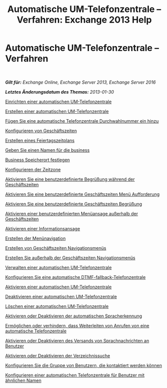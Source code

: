 ﻿---
title: 'Automatische UM-Telefonzentrale – Verfahren: Exchange 2013 Help'
TOCTitle: Automatische UM-Telefonzentrale – Verfahren
ms:assetid: 9e59d68f-e11a-49b0-ac6b-88061761fd45
ms:mtpsurl: https://technet.microsoft.com/de-de/library/JJ822155(v=EXCHG.150)
ms:contentKeyID: 50554866
ms.date: 04/24/2018
mtps_version: v=EXCHG.150
ms.translationtype: HT
---

# Automatische UM-Telefonzentrale – Verfahren

 

_**Gilt für:** Exchange Online, Exchange Server 2013, Exchange Server 2016_

_**Letztes Änderungsdatum des Themas:** 2013-01-30_

[Einrichten einer automatischen UM-Telefonzentrale](https://technet.microsoft.com/de-de/library/JJ673508(v=EXCHG.150))

[Erstellen einer automatischen UM-Telefonzentrale](https://technet.microsoft.com/de-de/library/Aa998875(v=EXCHG.150))

[Fügen Sie eine automatische Telefonzentrale Durchwahlnummer ein hinzu](https://technet.microsoft.com/de-de/library/Bb232200(v=EXCHG.150))

[Konfigurieren von Geschäftszeiten](https://technet.microsoft.com/de-de/library/Bb232133(v=EXCHG.150))

[Erstellen eines Feiertagszeitplans](https://technet.microsoft.com/de-de/library/Bb266921(v=EXCHG.150))

[Geben Sie einen Namen für die business](enter-a-business-name-exchange-2013-help.md)

[Business Speicherort festlegen](https://technet.microsoft.com/de-de/library/Ee423540(v=EXCHG.150))

[Konfigurieren der Zeitzone](https://technet.microsoft.com/de-de/library/Aa997162(v=EXCHG.150))

[Aktivieren Sie eine benutzerdefinierte Begrüßung während der Geschäftszeiten](https://technet.microsoft.com/de-de/library/Bb232152(v=EXCHG.150))

[Aktivieren Sie eine benutzerdefinierte Geschäftszeiten Menü Aufforderung](https://technet.microsoft.com/de-de/library/Bb232116(v=EXCHG.150))

[Aktivieren Sie eine benutzerdefinierte Geschäftszeiten Begrüßung](https://technet.microsoft.com/de-de/library/Bb232183(v=EXCHG.150))

[Aktivieren einer benutzerdefinierten Menüansage außerhalb der Geschäftszeiten](enable-a-customized-non-business-hours-menu-prompt-exchange-2013-help.md)

[Aktivieren einer Informationsansage](enable-an-informational-announcement-exchange-2013-help.md)

[Erstellen der Menünavigation](https://technet.microsoft.com/de-de/library/JJ938013(v=EXCHG.150))

[Erstellen von Geschäftszeiten Navigationsmenüs](https://technet.microsoft.com/de-de/library/Bb232203(v=EXCHG.150))

[Erstellen Sie außerhalb der Geschäftszeiten Navigationsmenüs](create-non-business-hours-navigation-menus-exchange-2013-help.md)

[Verwalten einer automatischen UM-Telefonzentrale](manage-a-um-auto-attendant-exchange-2013-help.md)

[Konfigurieren Sie eine automatische DTMF-fallback-Telefonzentrale](configure-a-dtmf-fallback-auto-attendant-exchange-2013-help.md)

[Aktivieren einer automatischen UM-Telefonzentrale](enable-a-um-auto-attendant-exchange-2013-help.md)

[Deaktivieren einer automatischen UM-Telefonzentrale](disable-a-um-auto-attendant-exchange-2013-help.md)

[Löschen einer automatischen UM-Telefonzentrale](https://technet.microsoft.com/de-de/library/Bb123780(v=EXCHG.150))

[Aktivieren oder Deaktivieren der automatischen Spracherkennung](https://technet.microsoft.com/de-de/library/Bb232128(v=EXCHG.150))

[Ermöglichen oder verhindern, dass Weiterleiten von Anrufen von eine automatische Telefonzentrale](https://technet.microsoft.com/de-de/library/Ee423558(v=EXCHG.150))

[Aktivieren oder Deaktivieren des Versands von Sprachnachrichten an Benutzer](enable-or-disable-sending-voice-messages-to-users-exchange-2013-help.md)

[Aktivieren oder Deaktivieren der Verzeichnissuche](https://technet.microsoft.com/de-de/library/Ee423557(v=EXCHG.150))

[Konfigurieren Sie die Gruppe von Benutzern, die kontaktiert werden können](configure-the-group-of-users-that-can-be-contacted-exchange-2013-help.md)

[Konfigurieren einer automatischen Telefonzentrale für Benutzer mit ähnlichen Namen](https://technet.microsoft.com/de-de/library/Aa997135(v=EXCHG.150))

